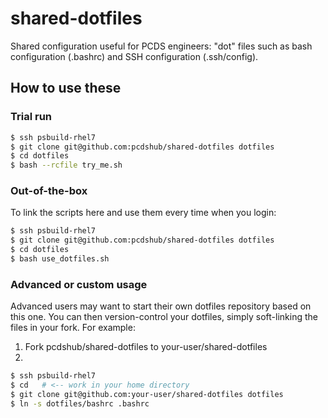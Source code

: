 # shared-dotfiles

Shared configuration useful for PCDS engineers: "dot" files such as bash
configuration (.bashrc) and SSH configuration (.ssh/config).

## How to use these

### Trial run

```bash
$ ssh psbuild-rhel7
$ git clone git@github.com:pcdshub/shared-dotfiles dotfiles
$ cd dotfiles
$ bash --rcfile try_me.sh
```

### Out-of-the-box

To link the scripts here and use them every time when you login:

```bash
$ ssh psbuild-rhel7
$ git clone git@github.com:pcdshub/shared-dotfiles dotfiles
$ cd dotfiles
$ bash use_dotfiles.sh
```

### Advanced or custom usage

Advanced users may want to start their own dotfiles repository based on this one.
You can then version-control your dotfiles, simply soft-linking the files
in your fork.  For example:

1. Fork pcdshub/shared-dotfiles to your-user/shared-dotfiles
2.
```bash
$ ssh psbuild-rhel7
$ cd   # <-- work in your home directory
$ git clone git@github.com:your-user/shared-dotfiles dotfiles
$ ln -s dotfiles/bashrc .bashrc
```
